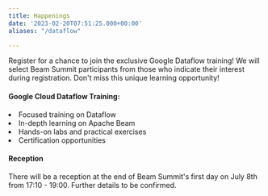```yaml
---
title: Happenings
date: '2023-02-20T07:51:25.000+00:00'
aliases: "/dataflow"

---
```


Register for a chance to join the exclusive Google Dataflow training!
We will select Beam Summit participants from those who indicate their interest during registration. Don't miss this unique learning opportunity!

<div class="row mt-4">
  <div class="col-sm-6 mb-3 mb-sm-0">
    <div class="card shadow-sm  h-100">
      <div class="card-body ">
        <h4 class="card-title">Google Cloud Dataflow Training:</h4>
        <p class="card-text">
        <li>Focused training on Dataflow</li>
        <li>In-depth learning on Apache Beam</li>
        <li>Hands-on labs and practical exercises</li>
        <li>Certification opportunities</li>
        </p>
      </div>
    </div>
  </div>
  <div class="col-sm-6">
    <div class="card shadow-sm h-100">
      <div class="card-body">
        <h4 class="card-title">Reception</h4>
        <p class="card-text">There will be a reception at the end of Beam Summit's first day on July 8th from 17:10 - 19:00. Further details to be confirmed.</p>
      </div>
    </div>
  </div>
</div>  